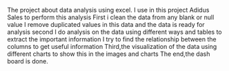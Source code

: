 The project about data analysis using excel.
I use in this project Adidus Sales to perform this analysis
First i clean the data from any blank or null value
I remove duplicated values in this data and the data is ready for analysis
second I do analysis on the data using different ways and tables to extract the important information
I try to find the relationship between the columns to get useful information
Third,the visualization of the data using different charts to show this in the images and charts
The end,the dash board is done.
